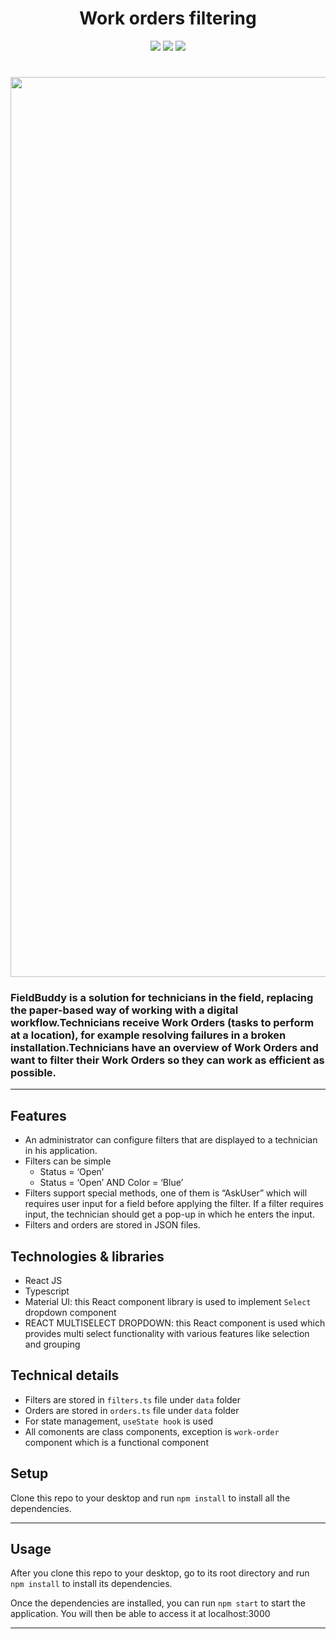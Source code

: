 <h1 align="center">Work orders filtering</h1>
<p align="center">
<img src="https://img.shields.io/badge/-React-61DAFB?style=flat-square&logo=react&logoColor=black" >
<img src="https://img.shields.io/badge/-TypeScript-007ACC?style=flat-square&logo=typescript&logoColor=white">
<img src="https://img.shields.io/badge/-MaterialUI-0081CB?style=flat-square&logo=material-ui">
</p>
<h1 align="center">
	<img width="1440" alt="dynamic-filtering" src="https://github.com/GaurangiM/work-orders/assets/32289626/3f2d188c-7904-4897-8025-b587b04bc548">
</h1>
<h3>FieldBuddy is a solution for technicians in the field, replacing the paper-based way of working with a digital workflow.Technicians receive Work Orders (tasks to perform at a location), for example resolving failures in a broken installation.Technicians have an overview of Work Orders and want to filter their Work Orders so they can work as efficient as possible.
</h3>

---
## Features
- An administrator can configure filters that are displayed to a technician in his application.
- Filters can be simple
  - Status = ‘Open’
  - Status = ‘Open’ AND Color = ‘Blue’
- Filters support special methods, one of them is “AskUser” which will requires user input for a field before applying the filter. If a filter requires input, the technician should get a pop-up in which he enters the input.
- Filters and orders are stored in JSON files.

## Technologies & libraries
- React JS
- Typescript
- Material UI: this React component library is used to implement `Select` dropdown component
- REACT MULTISELECT DROPDOWN: this React component is used which provides multi select functionality with various features like selection and grouping

## Technical details
- Filters are stored in `filters.ts` file under `data` folder
- Orders are stored in `orders.ts` file under `data` folder
- For state management, `useState hook` is used
- All comonents are class components, exception is `work-order` component which is a functional component

## Setup
Clone this repo to your desktop and run `npm install` to install all the dependencies.

---

## Usage
After you clone this repo to your desktop, go to its root directory and run `npm install` to install its dependencies.

Once the dependencies are installed, you can run  `npm start` to start the application. You will then be able to access it at localhost:3000


---


